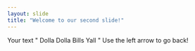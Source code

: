 ```yaml
---
layout: slide
title: "Welcome to our second slide!"
---
```

Your text " Dolla Dolla Bills Yall "
Use the left arrow to go back!
